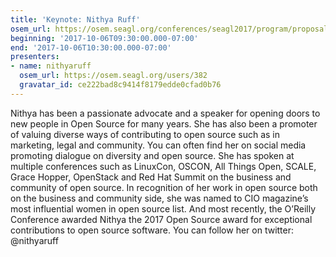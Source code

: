 ```yaml
---
title: 'Keynote: Nithya Ruff'
osem_url: https://osem.seagl.org/conferences/seagl2017/program/proposals/405
beginning: '2017-10-06T09:30:00.000-07:00'
end: '2017-10-06T10:30:00.000-07:00'
presenters:
- name: nithyaruff
  osem_url: https://osem.seagl.org/users/382
  gravatar_id: ce222bad8c9414f8179edde0cfad0b76
---
```


Nithya has been a passionate advocate and a speaker for opening doors to new people in Open Source for many years. She has also been a promoter of valuing diverse ways of contributing to open source such as in marketing, legal and community. You can often find her on social media promoting dialogue on diversity and open source. She has spoken at multiple conferences such as LinuxCon, OSCON, All Things Open, SCALE, Grace Hopper, OpenStack and Red Hat Summit on the business and community of open source. In recognition of her work in open source both on the business and community side, she was named to CIO magazine’s most influential women in open source list. And most recently, the O’Reilly Conference awarded Nithya the 2017 Open Source award for exceptional contributions to open source software. You can follow her on twitter: @nithyaruff

